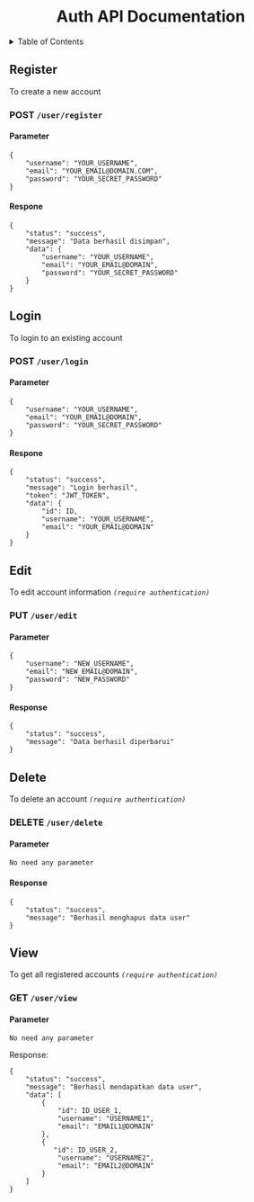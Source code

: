 <h1 align="center">Auth API Documentation</h1>

<details>
  <summary>Table of Contents</summary>
  <ol>
    <li><a href="#register">Register</a></li>
    <li><a href="#login">Login</a></li>
    <li><a href="#edit">Edit</a></li>
    <li><a href="#delete">Delete</a></li>
    <li><a href="#view">View</a></li>
  </ol>
</details>

## Register
To create a new account
### POST `/user/register`
#### Parameter
```
{
    "username": "YOUR_USERNAME",
    "email": "YOUR_EMAIL@DOMAIN.COM",
    "password": "YOUR_SECRET_PASSWORD"
}
```
#### Respone
```
{
    "status": "success",
    "message": "Data berhasil disimpan",
    "data": {
        "username": "YOUR_USERNAME",
        "email": "YOUR_EMAIL@DOMAIN",
        "password": "YOUR_SECRET_PASSWORD"
    }
}
```

## Login
To login to an existing account
### POST `/user/login`
#### Parameter
```
{
    "username": "YOUR_USERNAME",
    "email": "YOUR_EMAIL@DOMAIN",
    "password": "YOUR_SECRET_PASSWORD"
}
```
#### Respone
```
{
    "status": "success",
    "message": "Login berhasil",
    "token": "JWT_TOKEN",
    "data": {
        "id": ID,
        "username": "YOUR_USERNAME",
        "email": "YOUR_EMAIL@DOMAIN"
    }
}
```

## Edit
To edit account information <i>`(require authentication)`</i>
### PUT `/user/edit`
#### Parameter
```
{
    "username": "NEW_USERNAME",
    "email": "NEW_EMAIL@DOMAIN",
    "password": "NEW_PASSWORD"
}
```
#### Response
```
{
    "status": "success",
    "message": "Data berhasil diperbarui"
}
```

## Delete
To delete an account <i>`(require authentication)`</i>
### DELETE `/user/delete`
#### Parameter
```
No need any parameter
```
#### Response
```
{
    "status": "success",
    "message": "Berhasil menghapus data user"
}
```

## View
To get all registered accounts <i>`(require authentication)`</i>
### GET `/user/view`
#### Parameter
```
No need any parameter
```
Response:
```
{
    "status": "success",
    "message": "Berhasil mendapatkan data user",
    "data": [
        {
            "id": ID_USER_1,
            "username": "USERNAME1",
            "email": "EMAIL1@DOMAIN"
        },
        {
           "id": ID_USER_2,
            "username": "USERNAME2",
            "email": "EMAIL2@DOMAIN"
        }
    ]
}
```